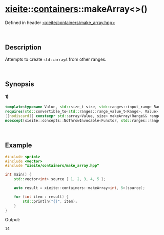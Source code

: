 # [xieite](../../xieite.md)\:\:[containers](../../containers.md)\:\:makeArray\<\>\(\)
Defined in header [<xieite/containers/make_array.hpp>](../../../include/xieite/containers/make_array.hpp)

&nbsp;

## Description
Attempts to create `std::array`s from other ranges.

&nbsp;

## Synopsis
#### 1)
```cpp
template<typename Value, std::size_t size, std::ranges::input_range Range, xieite::concepts::Functor<Value(std::ranges::range_reference_t<Range>)> Functor = XIEITE_LIFT_ONE(static_cast<Value>)>
requires(std::convertible_to<std::ranges::range_value_t<Range>, Value>)
[[nodiscard]] constexpr std::array<Value, size> makeArray(Range&& range, Functor&& converter = Functor())
noexcept(xieite::concepts::NoThrowInvocable<Functor, std::ranges::range_const_reference_t<Range>>);
```

&nbsp;

## Example
```cpp
#include <print>
#include <vector>
#include "xieite/containers/make_array.hpp"

int main() {
    std::vector<int> source { 1, 2, 3, 4, 5 };

    auto result = xieite::containers::makeArray<int, 5>(source);

    for (int item : result) {
        std::println("{}", item);
    }
}
```
Output:
```
14
```

